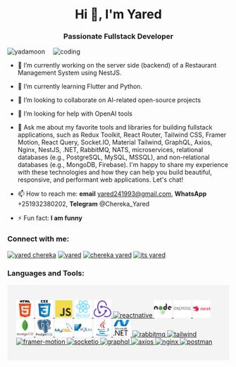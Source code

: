 <h1 align="center">Hi 👋, I'm Yared</h1>
<h3 align="center">Passionate Fullstack Developer</h3>

<img align="right" alt="coding" width="400" src="https://cdn.dribbble.com/users/1162077/screenshots/3848914/programmer.gif"/>
<p align="left"> <img src="https://komarev.com/ghpvc/?username=yadamoon&label=Profile%20views&color=0e75b6&style=flat" alt="yadamoon" /> </p>

- 🔭 I’m currently working on the server side (backend) of a Restaurant Management System using NestJS.
- 🌱 I’m currently learning Flutter and Python.
- 👯 I’m looking to collaborate on AI-related open-source projects
- 🤝 I’m looking for help with OpenAI tools
- 💬 Ask me about my favorite tools and libraries for building fullstack applications, such as Redux Toolkit, React Router, Tailwind CSS, Framer Motion, React Query, Socket.IO, Material Tailwind, GraphQL, Axios, Nginx, NestJS, .NET, RabbitMQ, NATS, microservices, relational databases (e.g., PostgreSQL, MySQL, MSSQL), and non-relational databases (e.g., MongoDB, Firebase). I'm happy to share my experience with these technologies and how they can help you build beautiful, responsive, and performant web applications. Let's chat!

- 📫 How to reach me: **email** yared241993@gmail.com, **WhatsApp** +251932380202, **Telegram** @Chereka_Yared
- ⚡ Fun fact: **I am funny**

<h3 align="left">Connect with me:</h3>
<p align="left">
<a href="https://linkedin.com/in/yared-chereka" target="blank"><img align="center" src="https://raw.githubusercontent.com/rahuldkjain/github-profile-readme-generator/master/src/images/icons/Social/linked-in-alt.svg" alt="yared chereka" height="30" width="40" /></a>
<a href="https://stackoverflow.com/users/yared" target="blank"><img align="center" src="https://raw.githubusercontent.com/rahuldkjain/github-profile-readme-generator/master/src/images/icons/Social/stack-overflow.svg" alt="yared" height="30" width="40" /></a>
<a href="https://fb.com/chereka-yared" target="blank"><img align="center" src="https://raw.githubusercontent.com/rahuldkjain/github-profile-readme-generator/master/src/images/icons/Social/facebook.svg" alt="chereka yared" height="30" width="40" /></a>
<a href="https://instagram.com/its-yared" target="blank"><img align="center" src="https://raw.githubusercontent.com/rahuldkjain/github-profile-readme-generator/master/src/images/icons/Social/instagram.svg" alt="its yared" height="30" width="40" /></a>
</p>

<h3 align="left">Languages and Tools:</h3>


<div style="background-color: #f4f4f4; padding: 20px;">
  <p align="left">
    <a href="https://www.w3schools.com/html/" target="_blank" rel="noreferrer">
      <img src="https://raw.githubusercontent.com/devicons/devicon/master/icons/html5/html5-original-wordmark.svg" alt="html5" width="40" height="40"/>
    </a>
    <a href="https://www.w3schools.com/css/" target="_blank" rel="noreferrer">
      <img src="https://raw.githubusercontent.com/devicons/devicon/master/icons/css3/css3-original-wordmark.svg" alt="css3" width="40" height="40"/>
    </a>
    <a href="https://developer.mozilla.org/en-US/docs/Web/JavaScript" target="_blank" rel="noreferrer">
      <img src="https://raw.githubusercontent.com/devicons/devicon/master/icons/javascript/javascript-original.svg" alt="javascript" width="40" height="40"/>
    </a>
    <a href="https://reactjs.org/" target="_blank" rel="noreferrer">
      <img src="https://raw.githubusercontent.com/devicons/devicon/master/icons/react/react-original-wordmark.svg" alt="react" width="40" height="40"/>
    </a>
    <a href="https://redux.js.org" target="_blank" rel="noreferrer">
      <img src="https://raw.githubusercontent.com/devicons/devicon/master/icons/redux/redux-original.svg" alt="redux" width="40" height="40"/>
    </a>
    <a href="https://reactnative.dev/" target="_blank" rel="noreferrer">
      <img src="https://reactnative.dev/docs/assets/favicon.png" alt="reactnative" width="40" height="40"/>
    </a>
    <a href="https://nodejs.org" target="_blank" rel="noreferrer">
      <img src="https://raw.githubusercontent.com/devicons/devicon/master/icons/nodejs/nodejs-original-wordmark.svg" alt="nodejs" width="40" height="40"/>
    </a>
    <a href="https://expressjs.com" target="_blank" rel="noreferrer">
      <img src="https://raw.githubusercontent.com/devicons/devicon/master/icons/express/express-original-wordmark.svg" alt="express" width="40" height="40"/>
    </a>
    <a href="https://nestjs.com/" target="_blank" rel="noreferrer">
      <img src="https://raw.githubusercontent.com/devicons/devicon/master/icons/nestjs/nestjs-original-wordmark.svg" alt="nestjs" width="40" height="40"/>
    </a>
    <a href="https://www.mongodb.com/" target="_blank" rel="noreferrer">
      <img src="https://raw.githubusercontent.com/devicons/devicon/master/icons/mongodb/mongodb-original-wordmark.svg" alt="mongodb" width="40" height="40"/>
    </a>
    <a href="https://www.postgresql.org" target="_blank" rel="noreferrer">
      <img src="https://raw.githubusercontent.com/devicons/devicon/master/icons/postgresql/postgresql-original-wordmark.svg" alt="postgresql" width="40" height="40"/>
    </a>
    <a href="https://www.mysql.com/" target="_blank" rel="noreferrer">
      <img src="https://raw.githubusercontent.com/devicons/devicon/master/icons/mysql/mysql-original-wordmark.svg" alt="mysql" width="40" height="40"/>
    </a>
    <a href="https://www.sqlite.org/" target="_blank" rel="noreferrer">
      <img src="https://raw.githubusercontent.com/devicons/devicon/master/icons/sqlite/sqlite-original-wordmark.svg" alt="sqlite" width="40" height="40"/>
    </a>
    <a href="https://www.java.com" target="_blank" rel="noreferrer">
      <img src="https://raw.githubusercontent.com/devicons/devicon/master/icons/java/java-original.svg" alt="java" width="40" height="40"/>
    </a>
    <a href="https://dotnet.microsoft.com/" target="_blank" rel="noreferrer">
      <img src="https://raw.githubusercontent.com/devicons/devicon/master/icons/dot-net/dot-net-original-wordmark.svg" alt=".net" width="40" height="40"/>
    </a>
    <a href="https://www.rabbitmq.com/" target="_blank" rel="noreferrer">
      <img src="https://www.vectorlogo.zone/logos/rabbitmq/rabbitmq-icon.svg" alt="rabbitmq" width="40" height="40"/>
    </a>
    <a href="https://tailwindcss.com/" target="_blank" rel="noreferrer">
      <img src="https://www.vectorlogo.zone/logos/tailwindcss/tailwindcss-icon.svg" alt="tailwind" width="40" height="40"/>
    </a>
    <a href="https://www.framer.com/motion/" target="_blank" rel="noreferrer">
      <img src="https://www.vectorlogo.zone/logos/framer/framer-icon.svg" alt="framer-motion" width="40" height="40"/>
    </a>
    <a href="https://socket.io/" target="_blank" rel="noreferrer">
      <img src="https://www.vectorlogo.zone/logos/socketio/socketio-icon.svg" alt="socketio" width="40" height="40"/>
    </a>
    <a href="https://graphql.org/" target="_blank" rel="noreferrer">
      <img src="https://www.vectorlogo.zone/logos/graphql/graphql-icon.svg" alt="graphql" width="40" height="40"/>
    </a>
    <a href="https://axios-http.com/" target="_blank" rel="noreferrer">
      <img src="https://www.vectorlogo.zone/logos/axios/axios-icon.svg" alt="axios" width="40" height="40"/>
    </a>
    <a href="https://www.nginx.com/" target="_blank" rel="noreferrer">
      <img src="https://www.vectorlogo.zone/logos/nginx/nginx-icon.svg" alt="nginx" width="40" height="40"/>
    </a>
    <a href="https://www.postman.com/" target="_blank" rel="noreferrer">
      <img src="https://www.vectorlogo.zone/logos/getpostman/getpostman-icon.svg" alt="postman" width="40" height="40"/>
    </a>
    
  </p>
</div>
